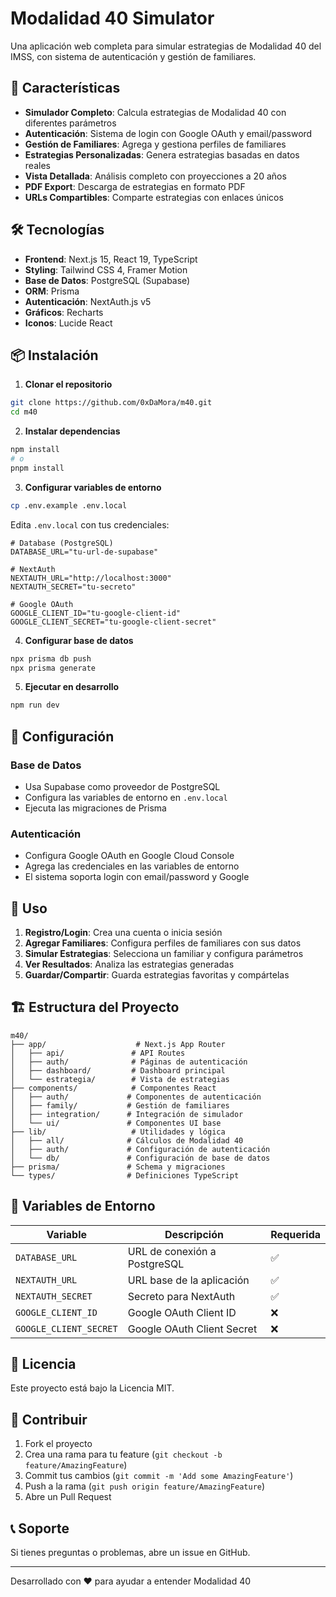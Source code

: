 # Modalidad 40 Simulator

Una aplicación web completa para simular estrategias de Modalidad 40 del IMSS, con sistema de autenticación y gestión de familiares.

## 🚀 Características

- **Simulador Completo**: Calcula estrategias de Modalidad 40 con diferentes parámetros
- **Autenticación**: Sistema de login con Google OAuth y email/password
- **Gestión de Familiares**: Agrega y gestiona perfiles de familiares
- **Estrategias Personalizadas**: Genera estrategias basadas en datos reales
- **Vista Detallada**: Análisis completo con proyecciones a 20 años
- **PDF Export**: Descarga de estrategias en formato PDF
- **URLs Compartibles**: Comparte estrategias con enlaces únicos

## 🛠️ Tecnologías

- **Frontend**: Next.js 15, React 19, TypeScript
- **Styling**: Tailwind CSS 4, Framer Motion
- **Base de Datos**: PostgreSQL (Supabase)
- **ORM**: Prisma
- **Autenticación**: NextAuth.js v5
- **Gráficos**: Recharts
- **Iconos**: Lucide React

## 📦 Instalación

1. **Clonar el repositorio**
```bash
git clone https://github.com/0xDaMora/m40.git
cd m40
```

2. **Instalar dependencias**
```bash
npm install
# o
pnpm install
```

3. **Configurar variables de entorno**
```bash
cp .env.example .env.local
```

Edita `.env.local` con tus credenciales:
```env
# Database (PostgreSQL)
DATABASE_URL="tu-url-de-supabase"

# NextAuth
NEXTAUTH_URL="http://localhost:3000"
NEXTAUTH_SECRET="tu-secreto"

# Google OAuth
GOOGLE_CLIENT_ID="tu-google-client-id"
GOOGLE_CLIENT_SECRET="tu-google-client-secret"
```

4. **Configurar base de datos**
```bash
npx prisma db push
npx prisma generate
```

5. **Ejecutar en desarrollo**
```bash
npm run dev
```

## 🔧 Configuración

### Base de Datos
- Usa Supabase como proveedor de PostgreSQL
- Configura las variables de entorno en `.env.local`
- Ejecuta las migraciones de Prisma

### Autenticación
- Configura Google OAuth en Google Cloud Console
- Agrega las credenciales en las variables de entorno
- El sistema soporta login con email/password y Google

## 📱 Uso

1. **Registro/Login**: Crea una cuenta o inicia sesión
2. **Agregar Familiares**: Configura perfiles de familiares con sus datos
3. **Simular Estrategias**: Selecciona un familiar y configura parámetros
4. **Ver Resultados**: Analiza las estrategias generadas
5. **Guardar/Compartir**: Guarda estrategias favoritas y compártelas

## 🏗️ Estructura del Proyecto

```
m40/
├── app/                    # Next.js App Router
│   ├── api/               # API Routes
│   ├── auth/              # Páginas de autenticación
│   ├── dashboard/         # Dashboard principal
│   └── estrategia/        # Vista de estrategias
├── components/            # Componentes React
│   ├── auth/             # Componentes de autenticación
│   ├── family/           # Gestión de familiares
│   ├── integration/      # Integración de simulador
│   └── ui/               # Componentes UI base
├── lib/                   # Utilidades y lógica
│   ├── all/              # Cálculos de Modalidad 40
│   ├── auth/             # Configuración de autenticación
│   └── db/               # Configuración de base de datos
├── prisma/               # Schema y migraciones
└── types/                # Definiciones TypeScript
```

## 🔐 Variables de Entorno

| Variable | Descripción | Requerida |
|----------|-------------|-----------|
| `DATABASE_URL` | URL de conexión a PostgreSQL | ✅ |
| `NEXTAUTH_URL` | URL base de la aplicación | ✅ |
| `NEXTAUTH_SECRET` | Secreto para NextAuth | ✅ |
| `GOOGLE_CLIENT_ID` | Google OAuth Client ID | ❌ |
| `GOOGLE_CLIENT_SECRET` | Google OAuth Client Secret | ❌ |

## 📄 Licencia

Este proyecto está bajo la Licencia MIT.

## 🤝 Contribuir

1. Fork el proyecto
2. Crea una rama para tu feature (`git checkout -b feature/AmazingFeature`)
3. Commit tus cambios (`git commit -m 'Add some AmazingFeature'`)
4. Push a la rama (`git push origin feature/AmazingFeature`)
5. Abre un Pull Request

## 📞 Soporte

Si tienes preguntas o problemas, abre un issue en GitHub.

---

Desarrollado con ❤️ para ayudar a entender Modalidad 40
